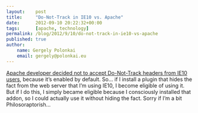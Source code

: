 ```yaml
---
layout:    post
title:     "Do-Not-Track in IE10 vs. Apache"
date:      2012-09-10 20:22:32+00:00
tags:      [apache, technology]
permalink: /blog/2012/9/10/do-not-track-in-ie10-vs-apache
published: true
author:
    name: Gergely Polonkai
    email: gergely@polonkai.eu
---
```


[Apache developer decided not to accept Do-Not-Track headers from IE10
users](http://arstechnica.com/security/2012/09/apache-webserver-updated-to-ignore-do-not-track-settings-in-ie-10/),
because it’s enabled by default. So… if I install a plugin that hides the
fact from the web server that I’m using IE10, I become eligible of using
it. But if I do this, I simply became eligible because I consciously installed
that addon, so I could actually use it without hiding the fact. Sorry if
I’m a bit Philosoraptorish…
